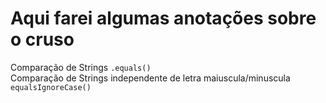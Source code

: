 <h1>Aqui farei algumas anotações sobre o cruso</h1>

Comparação de Strings
```.equals()```<br>
Comparação de Strings independente de letra maiuscula/minuscula
```equalsIgnoreCase()```<br>
